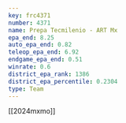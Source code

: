 ```yaml
---
key: frc4371
number: 4371
name: Prepa Tecmilenio - ART Mx
epa_end: 8.25
auto_epa_end: 0.82
teleop_epa_end: 6.92
endgame_epa_end: 0.51
winrate: 0.6
district_epa_rank: 1386
district_epa_percentile: 0.2304
type: Team
---
```

[[2024mxmo]]
